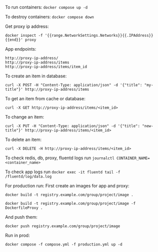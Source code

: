To run containers: ```docker compose up -d```

To destroy containers: ```docker compose down```

Get proxy ip address:

```
docker inspect -f '{{range.NetworkSettings.Networks}}{{.IPAddress}}{{end}}' proxy
```

App endpoints:

```
http://proxy-ip-address/
http://proxy-ip-address/items
http://proxy-ip-address/items/item_id
```

To create an item in database:

```curl -X POST -H "Content-Type: application/json" -d '{"title": "my-title"}' http://proxy-ip-address/items```

To get an item from cache or database:

```curl -X GET http://proxy-ip-address/items/<item_id>```

To change an item:

```curl -X PUT -H "Content-Type: application/json" -d '{"title": "new-title"}' http://proxy-ip-address/items/<item_id>```

To delete an item:

```curl -X DELETE -H http://proxy-ip-address/items/<item_id>```

To check redis, db, proxy, fluentd logs run ```journalctl CONTAINER_NAME=<container_name>```

To check app logs run ```docker exec -it fluentd tail -f /fluentd/log/data.log```

For production run:
First create an images for app and proxy:

```docker build -t registry.example.com/group/project/image .```

```docker build -t registry.example.com/group/project/image -f DockerfileProxy .```

And push them:

```docker push registry.example.com/group/project/image```

Run in prod:

```docker compose -f compose.yml -f production.yml up -d```
